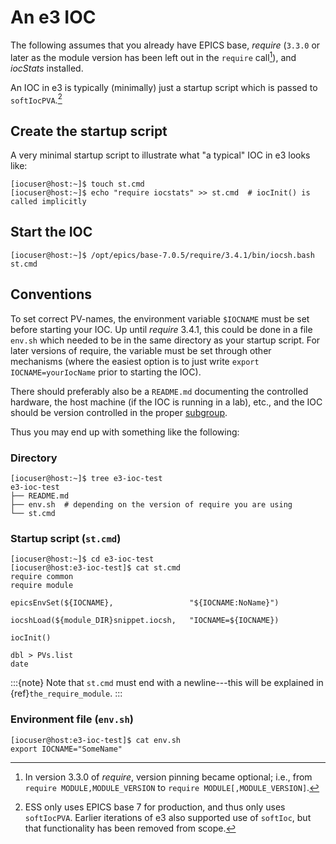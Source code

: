 # An e3 IOC

The following assumes that you already have EPICS base, *require* (`3.3.0` or later as the module version has been left out in the `require` call[^require]), and *iocStats* installed.

An IOC in e3 is typically (minimally) just a startup script which is passed to `softIocPVA`.[^epics7]

## Create the startup script

A very minimal startup script to illustrate what "a typical" IOC in e3 looks like:

```console
[iocuser@host:~]$ touch st.cmd
[iocuser@host:~]$ echo "require iocstats" >> st.cmd  # iocInit() is called implicitly
```

## Start the IOC

```console
[iocuser@host:~]$ /opt/epics/base-7.0.5/require/3.4.1/bin/iocsh.bash st.cmd
```

## Conventions

To set correct PV-names, the environment variable `$IOCNAME` must be set before starting your IOC. Up until *require* 3.4.1, this could be done in a file `env.sh` which needed to be in the same directory as your startup script. For later versions of require, the variable must be set through other mechanisms (where the easiest option is to just write `export IOCNAME=yourIocName` prior to starting the IOC).

There should preferably also be a `README.md` documenting the controlled hardware, the host machine (if the IOC is running in a lab), etc., and the IOC should be version controlled in the proper [subgroup](https://gitlab.esss.lu.se/ioc).

Thus you may end up with something like the following:

### Directory

```console
[iocuser@host:~]$ tree e3-ioc-test
e3-ioc-test
├── README.md
├── env.sh  # depending on the version of require you are using
└── st.cmd
```

### Startup script (`st.cmd`)

```console
[iocuser@host:~]$ cd e3-ioc-test
[iocuser@host:e3-ioc-test]$ cat st.cmd
require common
require module

epicsEnvSet(${IOCNAME},                 "${IOCNAME:NoName}")

iocshLoad(${module_DIR}snippet.iocsh,   "IOCNAME=${IOCNAME})

iocInit()

dbl > PVs.list
date
```

:::{note}
Note that `st.cmd` must end with a newline---this will be explained in {ref}`the_require_module`.
:::

### Environment file (`env.sh`)

```console
[iocuser@host:e3-ioc-test]$ cat env.sh
export IOCNAME="SomeName"
```


[^require]: In version 3.3.0 of *require*, version pinning became optional; i.e., from `require MODULE,MODULE_VERSION` to `require MODULE[,MODULE_VERSION]`.

[^epics7]: ESS only uses EPICS base 7 for production, and thus only uses `softIocPVA`. Earlier iterations of e3 also supported use of `softIoc`, but that functionality has been removed from scope.

